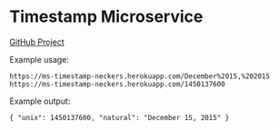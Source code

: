 # Timestamp Microservice

[GitHub Project](https://github.com/NeckersBOX/timestamp_microservice)

Example usage:

```
https://ms-timestamp-neckers.herokuapp.com/December%2015,%202015
https://ms-timestamp-neckers.herokuapp.com/1450137600
```

Example output:

```
{ "unix": 1450137600, "natural": "December 15, 2015" }
```
